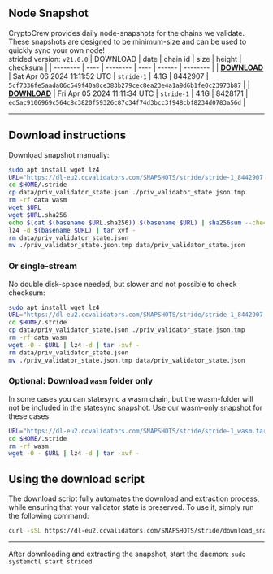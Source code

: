 ## Node Snapshot
CryptoCrew provides daily node-snapshots for the chains we validate. These snapshots are designed to be minimum-size and can be used to quickly sync your own node!  
strided version: `v21.0.0`
| DOWNLOAD | date | chain id | size | height | checksum |
| -------- | ---- | -------- | ---- | ------ | -------- |
| **[DOWNLOAD](https://dl-eu2.ccvalidators.com/SNAPSHOTS/stride/stride-1_8442907.tar.lz4)** | Sat Apr 06 2024 11:11:52 UTC | `stride-1` | 4.1G | 8442907 | `5cf7336fe5aada06c549f40a8ce383b279cec8ea23e4a1a9d6b1fe0c23973b87` |
| **[DOWNLOAD](https://dl-eu2.ccvalidators.com/SNAPSHOTS/stride/stride-1_8428171.tar.lz4)** | Fri Apr 05 2024 11:11:34 UTC | `stride-1` | 4.1G | 8428171 | `ed5ac9106969c564c8c3820f59326c87c34f74d3bcc3f948cbf8234d0783a56d` |

---

## Download instructions
Download snapshot manually:
```sh
sudo apt install wget lz4
URL="https://dl-eu2.ccvalidators.com/SNAPSHOTS/stride/stride-1_8442907.tar.lz4"
cd $HOME/.stride
cp data/priv_validator_state.json ./priv_validator_state.json.tmp
rm -rf data wasm
wget $URL
wget $URL.sha256
echo $(cat $(basename $URL.sha256)) $(basename $URL) | sha256sum --check
lz4 -d $(basename $URL) | tar xvf -
rm data/priv_validator_state.json
mv ./priv_validator_state.json.tmp data/priv_validator_state.json
```

### Or single-stream
No double disk-space needed, but slower and not possible to check checksum:
```sh
sudo apt install wget lz4
URL="https://dl-eu2.ccvalidators.com/SNAPSHOTS/stride/stride-1_8442907.tar.lz4"
cd $HOME/.stride
cp data/priv_validator_state.json ./priv_validator_state.json.tmp
rm -rf data wasm
wget -O - $URL | lz4 -d | tar -xvf -
rm data/priv_validator_state.json
mv ./priv_validator_state.json.tmp data/priv_validator_state.json
```

### Optional: Download `wasm` folder only
In some cases you can statesync a wasm chain, but the wasm-folder will not be included in the statesync snapshot. Use our wasm-only snapshot for these cases
```sh
URL="https://dl-eu2.ccvalidators.com/SNAPSHOTS/stride/stride-1_wasm.tar.lz4"
cd $HOME/.stride
rm -rf wasm
wget -O - $URL | lz4 -d | tar -xvf -
```



## Using the download script

The download script fully automates the download and extraction process, while ensuring that your validator state is preserved. To use it, simply run the following command:
```sh
curl -sSL https://dl-eu2.ccvalidators.com/SNAPSHOTS/stride/download_snapshot.sh | bash
```
---

After downloading and extracting the snapshot, start the daemon: `sudo systemctl start strided`


